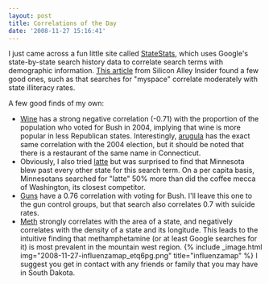 ```yaml
---
layout: post
title: Correlations of the Day
date: '2008-11-27 15:16:41'
---
```



I just came across a fun little site called [StateStats](http://www.statestats.com), which uses Google's state-by-state search history data to correlate search terms with demographic information. [This article](http://www.alleyinsider.com/2008/11/who-cares-about-our-obsessions-and-where-they-live-) from Silicon Alley Insider found a few good ones, such as that searches for "myspace" correlate moderately with state illiteracy rates.

A few good finds of my own:

- [Wine](http://statestats.appspot.com/?q=wine) has a strong negative correlation (-0.71) with the proportion of the population who voted for Bush in 2004, implying that wine is more popular in less Republican states. Interestingly, [arugula](http://statestats.appspot.com/?q=arugula) has the exact same correlation with the 2004 election, but it should be noted that there is a restaurant of the same name in Connecticut.
- Obviously, I also tried [latte](http://statestats.appspot.com/?q=latte) but was surprised to find that Minnesota blew past every other state for this search term. On a per capita basis, Minnesotans searched for "latte" 50% more than did the coffee mecca of Washington, its closest competitor.
- [Guns](http://statestats.appspot.com/?q=guns) have a 0.76 correlation with voting for Bush. I'll leave this one to the gun control groups, but that search also correlates 0.7 with suicide rates.
- [Meth](http://statestats.appspot.com/?q=meth) strongly correlates with the area of a state, and negatively correlates with the density of a state and its longitude. This leads to the intuitive finding that methamphetamine (or at least Google searches for it) is most prevalent in the mountain west region.
{% include _image.html img="2008-11-27-influenzamap_etq6pg.png" title="influenzamap"  %}
I suggest you get in contact with any friends or family that you may have in South Dakota.

